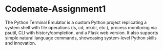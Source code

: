 # Codemate-Assignment1
The Python Terminal Emulator is a custom Python project replicating a system shell with file operations (ls, cd, mkdir, etc.), process monitoring via psutil, CLI with history/completion, and a Flask web version. It also supports simple natural language commands, showcasing system-level Python skills and innovation.
